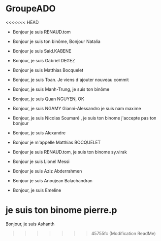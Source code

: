# GroupeADO

<<<<<<< HEAD
- Bonjour je suis RENAUD.tom

- Bonjour je suis ton binôme, Bonjour Natalia

- Bonjour je suis Said.KABENE

- Bonjour, je suis Gabriel DEGEZ

- Bonjour je suis Matthias Bocquelet

- Bonjour, je suis Toan. Je viens d'ajouter nouveau commit

- Bonjour, je suis Manh-Trung, je suis ton binôme

- Bonjour, je suis Quan NGUYEN, OK

- Bonjour, je suis NGAMY Gianni-Alessandro je suis nam maxime

- Bonjour, je suis Nicolas Soumaré , je suis ton binome j'accepte pas ton bonjour

- Bonjour, je suis Alexandre

- Bonjour je m'appelle Matthias BOCQUELET

- Bonjour je suis RENAUD.tom, je suis ton binome sy.virak

- Bonjour je suis Lionel Messi

- Bonjour je suis Aziz Abderrahmen

- Bonjour je suis Anoujean Balachandran

- Bonjour, je suis Emeline

je suis ton binome pierre.p
=======
Bonjour, je suis Ashanth
>>>>>>> 45755fc (Modification ReadMe)
